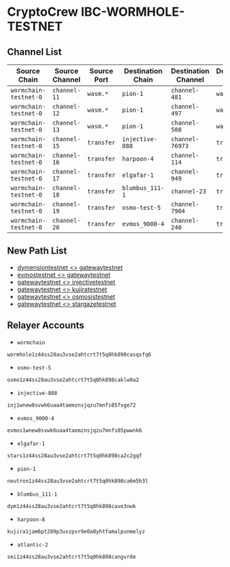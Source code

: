 # CryptoCrew IBC-WORMHOLE-TESTNET

## Channel List

| Source Chain       | Source Channel   | Source Port        | Destination Chain   | Destination Channel   | Destination Port    | CC Relayer  |
|--------------------|------------------|--------------------|---------------------|-----------------------|---------------------|-------------|
| `wormchain-testnet-0` | `channel-11`     | `wasm.*` | `pion-1`            | `channel-481`         | `wasm.*` |     ✅      |
| `wormchain-testnet-0` | `channel-12`     | `wasm.*` | `pion-1`            | `channel-497`         | `wasm.*` |     ✅      |
| `wormchain-testnet-0` | `channel-13`     | `wasm.*` | `pion-1`            | `channel-508`         | `wasm.*` |     ✅      |
| `wormchain-testnet-0` | `channel-15`     | `transfer`         | `injective-888`     | `channel-76973`       | `transfer`          |     ✅      |
| `wormchain-testnet-0` | `channel-16`     | `transfer`         | `harpoon-4`         | `channel-114`         | `transfer`          |     ✅      |
| `wormchain-testnet-0` | `channel-17`     | `transfer`         | `elgafar-1`         | `channel-949`         | `transfer`          |     ✅      |
| `wormchain-testnet-0` | `channel-18`     | `transfer`         | `blumbus_111-1`     | `channel-23`          | `transfer`          |     ✅      |
| `wormchain-testnet-0` | `channel-19`     | `transfer`         | `osmo-test-5`       | `channel-7904`        | `transfer`          |     ✅      |
| `wormchain-testnet-0` | `channel-20`     | `transfer`         | `evmos_9000-4`      | `channel-240`         | `transfer`          |     ✅      |

## New Path List

- [dymensiontestnet <> gatewaytestnet](./dymensiontestnet-gatewaytestnet.json)
- [evmostestnet <> gatewaytestnet](./evmostestnet-gatewaytestnet.json)
- [gatewaytestnet <> injectivetestnet](./gatewaytestnet-injectivetestnet.json)
- [gatewaytestnet <> kujiratestnet](./gatewaytestnet-kujiratestnet.json)
- [gatewaytestnet <> osmosistestnet](./gatewaytestnet-osmosistestnet.json)
- [gatewaytestnet <> stargazetestnet](./gatewaytestnet-stargazetestnet.json)

## Relayer Accounts
- `wormchain`
```
wormhole1z44ss28au3vse2ahtcrt7t5q0hk898casqsfq6
```
- `osmo-test-5`
```
osmo1z44ss28au3vse2ahtcrt7t5q0hk898caklw9a2
```
- `injective-888`
```
inj1wnew8svwk6uaa4taemznsjqzu7mnfs85fxge72
```
- `evmos_9000-4`
```
evmos1wnew8svwk6uaa4taemznsjqzu7mnfs85pwwnk6
```
- `elgafar-1`
```
stars1z44ss28au3vse2ahtcrt7t5q0hk898ca2c2gqf
```
- `pion-1`
```
neutron1z44ss28au3vse2ahtcrt7t5q0hk898ca6m5h3l
```
- `blumbus_111-1`
```
dym1z44ss28au3vse2ahtcrt7t5q0hk898cave3nwk
```
- `harpoon-8`
```
kujira1jam6pt289p3uxzpvr9e0a0yhtfamalpunmelyz
```
- `atlantic-2`
```
sei1z44ss28au3vse2ahtcrt7t5q0hk898cangvrde
```